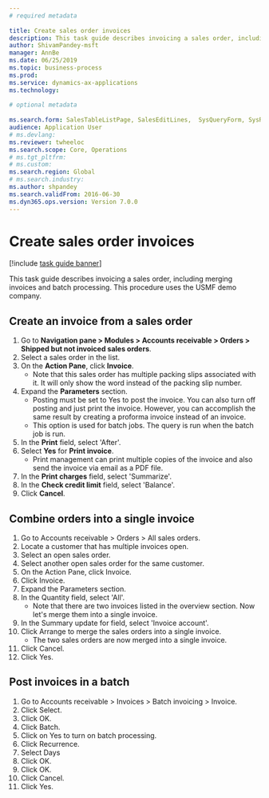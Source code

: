 ```yaml
--- 
# required metadata 
 
title: Create sales order invoices
description: This task guide describes invoicing a sales order, including merging invoices and batch processing. 
author: ShivamPandey-msft
manager: AnnBe 
ms.date: 06/25/2019
ms.topic: business-process 
ms.prod:  
ms.service: dynamics-ax-applications 
ms.technology:  
 
# optional metadata 
 
ms.search.form: SalesTableListPage, SalesEditLines,  SysQueryForm, SysRecurrence   
audience: Application User 
# ms.devlang:  
ms.reviewer: twheeloc
ms.search.scope: Core, Operations 
# ms.tgt_pltfrm:  
# ms.custom:  
ms.search.region: Global
# ms.search.industry: 
ms.author: shpandey
ms.search.validFrom: 2016-06-30 
ms.dyn365.ops.version: Version 7.0.0 
---
```

# Create sales order invoices

[!include [task guide banner](../../includes/task-guide-banner.md)]

This task guide describes invoicing a sales order, including merging invoices and batch processing. This procedure uses the USMF demo company.


## Create an invoice from a sales order
1. Go to **Navigation pane > Modules > Accounts receivable > Orders > Shipped but not invoiced sales orders**.
2. Select a sales order in the list. 
3. On the **Action Pane**, click **Invoice**.
    - Note that this sales order has multiple packing slips associated with it. It will only show the word <multiple> instead of the packing slip number.  
4. Expand the **Parameters** section.
    - Posting must be set to Yes to post the invoice. You can also turn off posting and just print the invoice. However, you can accomplish the same result by creating a proforma invoice instead of an invoice.  
    - This option is used for batch jobs. The query is run when the batch job is run.    
5. In the **Print** field, select 'After'.
6. Select **Yes** for **Print invoice**.
    - Print management can print  multiple copies of the invoice and also send the invoice via email as a PDF file.  
7. In the **Print charges** field, select 'Summarize'.
8. In the **Check credit limit** field, select 'Balance'.
9. Click **Cancel**.

## Combine orders into a single invoice
1. Go to Accounts receivable > Orders > All sales orders.
2. Locate a customer that has multiple invoices open.
3. Select an open sales order.
4. Select another open sales order for the same customer.
5. On the Action Pane, click Invoice.
6. Click Invoice.
7. Expand the Parameters section.
8. In the Quantity field, select 'All'.
    * Note that there are two invoices listed in the overview section. Now let's merge them into a single invoice.  
9. In the Summary update for field, select 'Invoice account'.
10. Click Arrange to merge the sales orders into a single invoice.
    * The two sales orders are now merged into a single invoice.   
11. Click Cancel.
12. Click Yes.

## Post invoices in a batch
1. Go to Accounts receivable > Invoices > Batch invoicing > Invoice.
2. Click Select.
3. Click OK.
4. Click Batch.
5. Click on Yes to turn on batch processing.
6. Click Recurrence.
7. Select Days
8. Click OK.
9. Click OK.
10. Click Cancel.
11. Click Yes.

